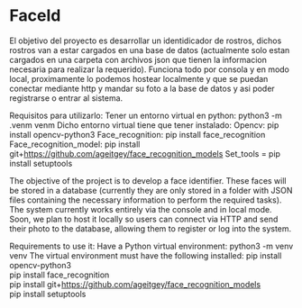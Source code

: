 # FaceId

El objetivo del proyecto es desarrollar un identidicador de rostros, dichos rostros van a estar cargados en una base de datos (actualmente solo estan cargados en una carpeta con archivos json que tienen la informacion necesaria para realizar la requerido). Funciona todo por consola y en modo local, proximamente lo podemos hostear localmente y que se puedan conectar mediante http y mandar su foto a la base de datos y asi poder registrarse o entrar al sistema.


Requisitos para utilizarlo: 
Tener un entorno virtual en python: python3 -m .venm venm
Dicho entorno virtual tiene que tener instalado:
Opencv: pip install opencv-python3
Face_recognition: pip install face_recognition
Face_recognition_model: pip install git+https://github.com/ageitgey/face_recognition_models
Set_tools = pip install setuptools



The objective of the project is to develop a face identifier. These faces will be stored in a database (currently they are only stored in a folder with JSON files containing the necessary information to perform the required tasks). The system currently works entirely via the console and in local mode. Soon, we plan to host it locally so users can connect via HTTP and send their photo to the database, allowing them to register or log into the system.

Requirements to use it:
Have a Python virtual environment:
python3 -m venv venv
The virtual environment must have the following installed:
pip install opencv-python3  
pip install face_recognition  
pip install git+https://github.com/ageitgey/face_recognition_models  
pip install setuptools  
